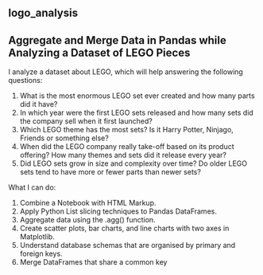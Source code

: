 ## logo_analysis
## Aggregate and Merge Data in Pandas while Analyzing a Dataset of LEGO Pieces

I analyze a dataset about LEGO, which will help answering the following questions:
  1. What is the most enormous LEGO set ever created and how many parts did it have?
  2. In which year were the first LEGO sets released and how many sets did the company sell when it first launched?
  3. Which LEGO theme has the most sets? Is it Harry Potter, Ninjago, Friends or something else?
  4. When did the LEGO company really take-off based on its product offering? How many themes and sets did it release every year?
  5. Did LEGO sets grow in size and complexity over time? Do older LEGO sets tend to have more or fewer parts than newer sets?

What I can do:
  1. Combine a Notebook with HTML Markup.
  2. Apply Python List slicing techniques to Pandas DataFrames.
  3. Aggregate data using the .agg() function.
  4. Create scatter plots, bar charts, and line charts with two axes in Matplotlib.
  5. Understand database schemas that are organised by primary and foreign keys.
  6. Merge DataFrames that share a common key
